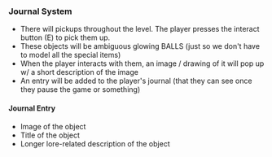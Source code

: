 ### Journal System
- There will pickups throughout the level. The player presses the interact button (E) to pick them up.
- These objects will be ambiguous glowing BALLS (just so we don't have to model all the special items)
- When the player interacts with them, an image / drawing of it will pop up w/ a short description of the image
- An entry will be added to the player's journal (that they can see once they pause the game or something)

#### Journal Entry
- Image of the object
- Title of the object
- Longer lore-related description of the object
